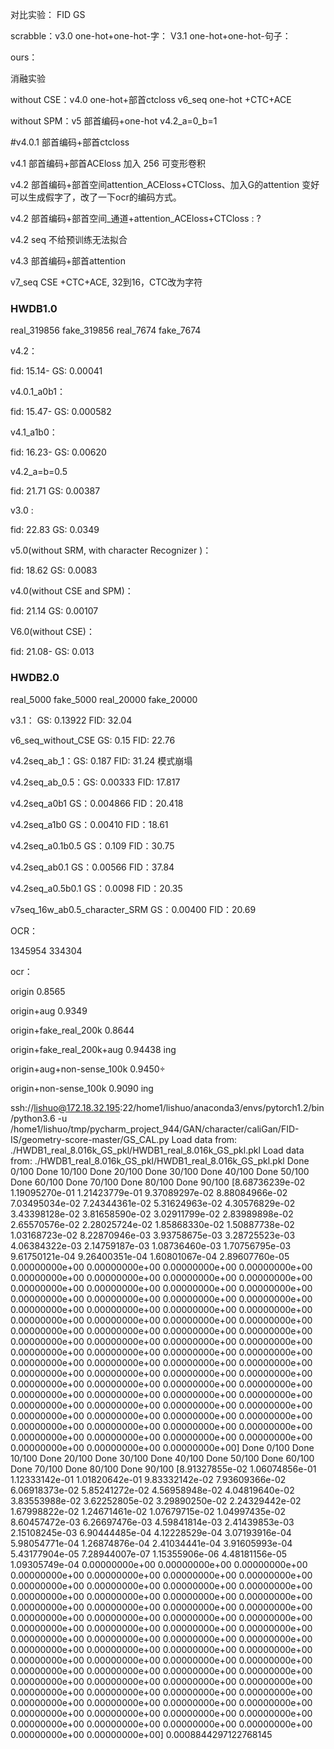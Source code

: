 对比实验：		FID															GS

scrabble：v3.0  one-hot+one-hot-字：		V3.1 one-hot+one-hot-句子：

ours：





消融实验

without CSE：v4.0 one-hot+部首ctcloss	v6_seq one-hot +CTC+ACE

without SPM：v5 部首编码+one-hot			v4.2_a=0_b=1







#v4.0.1 部首编码+部首ctcloss

v4.1 部首编码+部首ACEloss     加入 256 可变形卷积

v4.2 部首编码+部首空间attention_ACEloss+CTCloss、加入G的attention 变好   可以生成假字了，改了一下ocr的编码方式。

v4.2 部首编码+部首空间_通道+attention_ACEloss+CTCloss :  ?

v4.2 seq 不给预训练无法拟合 

v4.3 部首编码+部首attention

v7_seq CSE +CTC+ACE, 32到16，CTC改为字符





###  HWDB1.0	


real_319856	fake_319856	real_7674 fake_7674

v4.2：

fid: 15.14-  GS: 0.00041

v4.0.1_a0b1：

fid: 15.47-	GS: 0.000582

v4.1_a1b0：

fid: 16.23-  GS: 0.00620

v4.2_a=b=0.5

fid:	21.71	GS:	0.00387

v3.0 : 			

fid: 22.83  GS: 0.0349

v5.0(without SRM, with character Recognizer )：

fid: 18.62  GS: 0.0083

v4.0(without CSE and SPM)：

fid: 21.14			  GS: 0.00107

V6.0(without CSE)：

fid: 21.08-			  GS: 0.013




### HWDB2.0	


real_5000 fake_5000 	real_20000 fake_20000

v3.1： 						GS: 0.13922   FID: 32.04

v6_seq_without_CSE GS: 0.15  FID: 22.76

v4.2seq_ab_1：GS: 0.187   FID: 31.24				模式崩塌

v4.2seq_ab_0.5：GS: 0.00333   FID: 17.817

v4.2seq_a0b1  GS：0.004866	FID：20.418

v4.2seq_a1b0  GS：0.00410	FID：18.61

v4.2seq_a0.1b0.5  GS：0.109	FID：30.75

v4.2seq_ab0.1  	 GS：0.00566	FID：37.84

v4.2seq_a0.5b0.1  GS：0.0098	FID：20.35

v7seq_16w_ab0.5_character_SRM GS：0.00400	FID：20.69







OCR：



1345954 			334304

ocr：

origin			0.8565

origin+aug  0.9349

origin+fake_real_200k 	0.8644

origin+fake_real_200k+aug  0.94438 ing



origin+aug+non-sense_100k  0.9450÷

origin+non-sense_100k  	0.9090	ing



ssh://lishuo@172.18.32.195:22/home1/lishuo/anaconda3/envs/pytorch1.2/bin/python3.6 -u /home1/lishuo/tmp/pycharm_project_944/GAN/character/caliGan/FID-IS/geometry-score-master/GS_CAL.py
Load data from:  ./HWDB1_real_8.016k_GS_pkl/HWDB1_real_8.016k_GS_pkl.pkl
Load data from:  ./HWDB1_real_8.016k_GS_pkl/HWDB1_real_8.016k_GS_pkl.pkl
Done 0/100
Done 10/100
Done 20/100
Done 30/100
Done 40/100
Done 50/100
Done 60/100
Done 70/100
Done 80/100
Done 90/100
[8.68736239e-02 1.19095270e-01 1.21423779e-01 9.37089297e-02
 8.88084966e-02 7.03495034e-02 7.24344361e-02 5.31624963e-02
 4.30576829e-02 3.43398128e-02 3.81658590e-02 3.02911799e-02
 2.83989898e-02 2.65570576e-02 2.28025724e-02 1.85868330e-02
 1.50887738e-02 1.03168723e-02 8.22870946e-03 3.93758675e-03
 3.28725523e-03 4.06384322e-03 2.14759187e-03 1.08736460e-03
 1.70756795e-03 9.61750121e-04 9.26400351e-04 1.60801067e-04
 2.89607760e-05 0.00000000e+00 0.00000000e+00 0.00000000e+00
 0.00000000e+00 0.00000000e+00 0.00000000e+00 0.00000000e+00
 0.00000000e+00 0.00000000e+00 0.00000000e+00 0.00000000e+00
 0.00000000e+00 0.00000000e+00 0.00000000e+00 0.00000000e+00
 0.00000000e+00 0.00000000e+00 0.00000000e+00 0.00000000e+00
 0.00000000e+00 0.00000000e+00 0.00000000e+00 0.00000000e+00
 0.00000000e+00 0.00000000e+00 0.00000000e+00 0.00000000e+00
 0.00000000e+00 0.00000000e+00 0.00000000e+00 0.00000000e+00
 0.00000000e+00 0.00000000e+00 0.00000000e+00 0.00000000e+00
 0.00000000e+00 0.00000000e+00 0.00000000e+00 0.00000000e+00
 0.00000000e+00 0.00000000e+00 0.00000000e+00 0.00000000e+00
 0.00000000e+00 0.00000000e+00 0.00000000e+00 0.00000000e+00
 0.00000000e+00 0.00000000e+00 0.00000000e+00 0.00000000e+00
 0.00000000e+00 0.00000000e+00 0.00000000e+00 0.00000000e+00
 0.00000000e+00 0.00000000e+00 0.00000000e+00 0.00000000e+00
 0.00000000e+00 0.00000000e+00 0.00000000e+00 0.00000000e+00
 0.00000000e+00 0.00000000e+00 0.00000000e+00 0.00000000e+00
 0.00000000e+00 0.00000000e+00 0.00000000e+00 0.00000000e+00]
Done 0/100
Done 10/100
Done 20/100
Done 30/100
Done 40/100
Done 50/100
Done 60/100
Done 70/100
Done 80/100
Done 90/100
[8.91327855e-02 1.06074856e-01 1.12333142e-01 1.01820642e-01
 9.83332142e-02 7.93609366e-02 6.06918373e-02 5.85241272e-02
 4.56958948e-02 4.04819640e-02 3.83553988e-02 3.62252805e-02
 3.29890250e-02 2.24329442e-02 1.67998822e-02 1.24671461e-02
 1.07679715e-02 1.04997435e-02 8.60457472e-03 6.26697476e-03
 4.59841814e-03 2.41439853e-03 2.15108245e-03 6.90444485e-04
 4.12228529e-04 3.07193916e-04 5.98054771e-04 1.26874876e-04
 2.41034441e-04 3.91605993e-04 5.43177904e-05 7.28944007e-07
 1.15355906e-06 4.48181156e-05 1.09305749e-04 0.00000000e+00
 0.00000000e+00 0.00000000e+00 0.00000000e+00 0.00000000e+00
 0.00000000e+00 0.00000000e+00 0.00000000e+00 0.00000000e+00
 0.00000000e+00 0.00000000e+00 0.00000000e+00 0.00000000e+00
 0.00000000e+00 0.00000000e+00 0.00000000e+00 0.00000000e+00
 0.00000000e+00 0.00000000e+00 0.00000000e+00 0.00000000e+00
 0.00000000e+00 0.00000000e+00 0.00000000e+00 0.00000000e+00
 0.00000000e+00 0.00000000e+00 0.00000000e+00 0.00000000e+00
 0.00000000e+00 0.00000000e+00 0.00000000e+00 0.00000000e+00
 0.00000000e+00 0.00000000e+00 0.00000000e+00 0.00000000e+00
 0.00000000e+00 0.00000000e+00 0.00000000e+00 0.00000000e+00
 0.00000000e+00 0.00000000e+00 0.00000000e+00 0.00000000e+00
 0.00000000e+00 0.00000000e+00 0.00000000e+00 0.00000000e+00
 0.00000000e+00 0.00000000e+00 0.00000000e+00 0.00000000e+00
 0.00000000e+00 0.00000000e+00 0.00000000e+00 0.00000000e+00
 0.00000000e+00 0.00000000e+00 0.00000000e+00 0.00000000e+00
 0.00000000e+00 0.00000000e+00 0.00000000e+00 0.00000000e+00]
0.0008844297122768145

